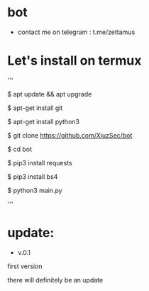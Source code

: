 # bot

- contact me on telegram : t.me/zettamus

# Let's install on termux

'''

$ apt update && apt upgrade

$ apt-get install git

$ apt-get install python3

$ git clone https://github.com/XiuzSec/bot

$ cd bot

$ pip3 install requests

$ pip3 install bs4

$ python3 main.py

'''

# update:

- v.0.1

first version

there will definitely be an update
